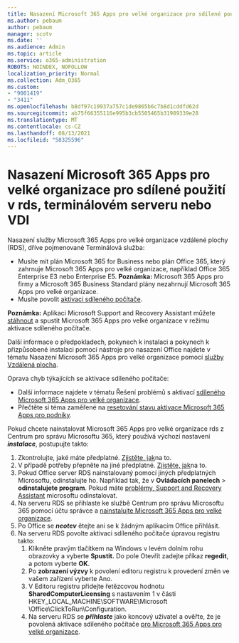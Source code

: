 ```yaml
---
title: Nasazení Microsoft 365 Apps pro velké organizace pro sdílené použití v rds, terminálovém serveru nebo VDI
ms.author: pebaum
author: pebaum
manager: scotv
ms.date: ''
ms.audience: Admin
ms.topic: article
ms.service: o365-administration
ROBOTS: NOINDEX, NOFOLLOW
localization_priority: Normal
ms.collection: Adm_O365
ms.custom:
- "9001419"
- "3411"
ms.openlocfilehash: b8df97c19937a757c1de9865b6c7b8d1cddfd62d
ms.sourcegitcommit: ab75f66355116e995b3cb5505465b31989339e28
ms.translationtype: MT
ms.contentlocale: cs-CZ
ms.lasthandoff: 08/13/2021
ms.locfileid: "58325596"
---
```

# <a name="deploying-microsoft-365-apps-for-enterprise-for-shared-use-on-rds-terminal-server-or-vdi"></a>Nasazení Microsoft 365 Apps pro velké organizace pro sdílené použití v rds, terminálovém serveru nebo VDI

Nasazení služby Microsoft 365 Apps pro velké organizace vzdálené plochy (RDS), dříve pojmenované Terminálová služba:

- Musíte mít plán Microsoft 365 for Business nebo plán Office 365, který zahrnuje Microsoft 365 Apps pro velké organizace, například Office 365 Enterprise E3 nebo Enterprise E5.
   **Poznámka:** Microsoft 365 Apps pro firmy a Microsoft 365 Business Standard plány nezahrnují Microsoft 365 Apps pro velké organizace.
- Musíte povolit [aktivaci sdíleného počítače](https://docs.microsoft.com/DeployOffice/overview-shared-computer-activation).

**Poznámka:** Aplikaci Microsoft Support and Recovery Assistant můžete [stáhnout](https://aka.ms/SaRA_OfficeSCA_M365Portal) a spustit Microsoft 365 Apps pro velké organizace v režimu aktivace sdíleného počítače.

Další informace o předpokladech, pokynech k instalaci a pokynech k přizpůsobené instalaci pomocí nástroje pro nasazení Office najdete v tématu Nasazení Microsoft 365 Apps pro velké organizace pomocí [služby Vzdálená plocha](https://docs.microsoft.com/DeployOffice/deploy-microsoft-365-apps-remote-desktop-services).

Oprava chyb týkajících se aktivace sdíleného počítače:

- Další informace najdete v tématu Řešení problémů s aktivací [sdíleného Microsoft 365 Apps pro velké organizace](https://docs.microsoft.com/DeployOffice/troubleshoot-shared-computer-activation).
- Přečtěte si téma zaměřené na [resetování stavu aktivace Microsoft 365 Apps pro podniky](https://go.microsoft.com/fwlink/?linkid=2109218).

Pokud chcete nainstalovat Microsoft 365 Apps pro velké organizace rds z Centrum pro správu Microsoftu 365, který používá výchozí nastavení ***instalace***, postupujte takto:

1. Zkontrolujte, jaké máte předplatné. [Zjistěte, jak](https://docs.microsoft.com/microsoft-365/admin/admin-overview/what-subscription-do-i-have)na to.
2. V případě potřeby přepněte na jiné předplatné. [Zjistěte, jak](https://docs.microsoft.com/microsoft-365/commerce/subscriptions/switch-to-a-different-plan)na to.
3. Pokud Office server RDS nainstalovaný pomocí jiných předplatných Microsoftu, odinstalujte ho. Například tak, že v **Ovládacích panelech**  >  **odinstalujete program**. Pokud máte [problémy, Support and Recovery Assistant](https://aka.ms/SARA-OfficeUninstall-Alchemy) microsoftu odinstalovat.
4. Na serveru RDS se přihlaste ke službě Centrum pro správu Microsoftu 365 pomocí účtu správce a [nainstalujte Microsoft 365 Apps pro velké organizace](https://portal.office.com/OLS/MySoftware.aspx).
5. Po Office se ***neotev*** ětejte ani se k žádným aplikacím Office přihlásit.
6. Na serveru RDS povolte aktivaci sdíleného počítače úpravou registru takto:
   1. Klikněte pravým tlačítkem na Windows v levém dolním rohu obrazovky a vyberte **Spustit.** Do pole Otevřít zadejte příkaz **regedit**, a potom vyberte **OK**.
   2. Po **zobrazení výzvy** k povolení editoru registru k provedení změn ve vašem zařízení vyberte Ano.
   3. V Editoru registru přidejte řetězcovou hodnotu **SharedComputerLicensing** s nastavením 1 v části HKEY_LOCAL_MACHINE\SOFTWARE\Microsoft \Office\ClickToRun\Configuration.
   4. Na serveru RDS se ***přihlaste*** jako koncový uživatel a ověřte, že je povolená aktivace sdíleného počítače [pro Microsoft 365 Apps pro velké organizace](https://docs.microsoft.com/DeployOffice/troubleshoot-shared-computer-activation#verify-that-activation-for-microsoft-365-apps-succeeded).

